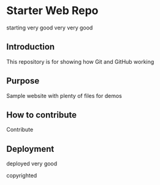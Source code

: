 # Starter Web Repo

starting very good
very very good

## Introduction

This repository is for showing how Git and GitHub working

## Purpose

Sample website with plenty of files for demos

## How to contribute

Contribute

## Deployment

deployed very good

copyrighted
